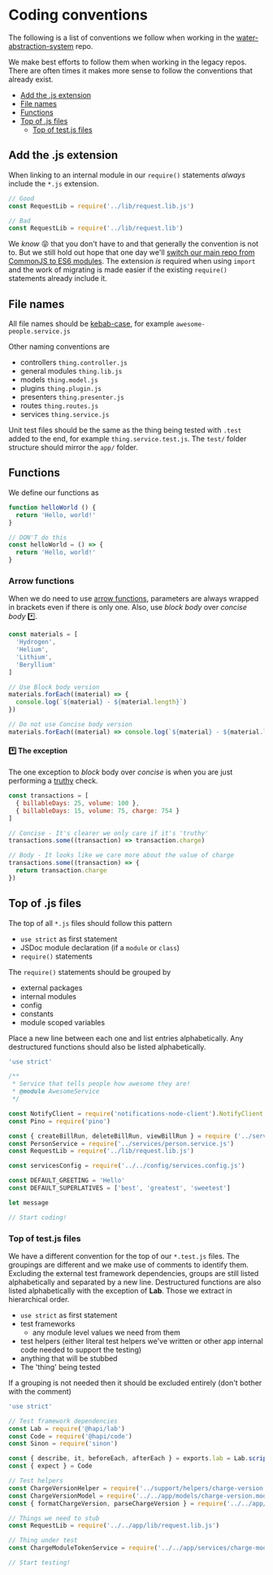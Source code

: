 # Coding conventions

The following is a list of conventions we follow when working in the [water-abstraction-system](https://github.com/DEFRA/water-abstraction-system) repo.

We make best efforts to follow them when working in the legacy repos. There are often times it makes more sense to follow the conventions that already exist.

- [Add the .js extension](#add-the-js-extension)
- [File names](#file-names)
- [Functions](#functions)
- [Top of .js files](#top-of-js-files)
  - [Top of test.js files](#top-of-testjs-files)

## Add the .js extension

When linking to an internal module in our `require()` statements _always_ include the `*.js` extension.

```javascript
// Good
const RequestLib = require('../lib/request.lib.js')

// Bad
const RequestLib = require('../lib/request.lib')
```

We _know_ 😝 that you don't have to and that generally the convention is not to. But we still hold out hope that one day we'll [switch our main repo from CommonJS to ES6 modules](https://github.com/DEFRA/water-abstraction-system). The extension _is_ required when using `import` and the work of migrating is made easier if the existing `require()` statements already include it.

## File names

All file names should be [kebab-case](https://www.freecodecamp.org/news/snake-case-vs-camel-case-vs-pascal-case-vs-kebab-case-whats-the-difference/#kebab-case), for example `awesome-people.service.js`

Other naming conventions are

- controllers `thing.controller.js`
- general modules `thing.lib.js`
- models `thing.model.js`
- plugins `thing.plugin.js`
- presenters `thing.presenter.js`
- routes `thing.routes.js`
- services `thing.service.js`

Unit test files should be the same as the thing being tested with `.test` added to the end, for example `thing.service.test.js`. The `test/` folder structure should mirror the `app/` folder.

## Functions

We define our functions as

```javascript
function helloWorld () {
  return 'Hello, world!'
}

// DON'T do this
const helloWorld = () => {
  return 'Hello, world!'
}
```

### Arrow functions

When we do need to use [arrow functions](https://developer.mozilla.org/en-US/docs/Web/JavaScript/Reference/Functions/Arrow_functions), parameters are always wrapped in brackets even if there is only one. Also, use _block body_ over _concise body_ *️⃣.

```javascript
const materials = [
  'Hydrogen',
  'Helium',
  'Lithium',
  'Beryllium'
]

// Use Block body version
materials.forEach((material) => {
  console.log(`${material} - ${material.length}`)
})

// Do not use Concise body version
materials.forEach((material) => console.log(`${material} - ${material.length}`))
```

#### *️⃣ The exception

The one exception to _block_ body over _concise_ is when you are just performing a [truthy](https://developer.mozilla.org/en-US/docs/Glossary/Truthy) check.

```javascript
const transactions = [
  { billableDays: 25, volume: 100 },
  { billableDays: 15, volume: 75, charge: 754 }
]

// Concise - It's clearer we only care if it's 'truthy'
transactions.some((transaction) => transaction.charge)

// Body - It looks like we care more about the value of charge
transactions.some((transaction) => {
  return transaction.charge
})
```

## Top of .js files

The top of all `*.js` files should follow this pattern

- `use strict` as first statement
- JSDoc module declaration (if a `module` or `class`)
- `require()` statements

The `require()` statements should be grouped by

- external packages
- internal modules
- config
- constants
- module scoped variables

Place a new line between each one and list entries alphabetically. Any destructured functions should also be listed alphabetically.

```javascript
'use strict'

/**
 * Service that tells people how awesome they are!
 * @module AwesomeService
 */

const NotifyClient = require('notifications-node-client').NotifyClient
const Pino = require('pino')

const { createBillRun, deleteBillRun, viewBillRun } = require ('../services/bill-run.service.js')
const PersonService = require('../services/person.service.js')
const RequestLib = require('../lib/request.lib.js')

const servicesConfig = require('../../config/services.config.js')

const DEFAULT_GREETING = 'Hello'
const DEFAULT_SUPERLATIVES = ['best', 'greatest', 'sweetest']

let message

// Start coding!
```

### Top of test.js files

We have a different convention for the top of our `*.test.js` files. The groupings are different and we make use of comments to identify them. Excluding the external test framework dependencies, groups are still listed alphabetically and separated by a new line. Destructured functions are also listed alphabetically with the exception of **Lab**. Those we extract in hierarchical order.

- `use strict` as first statement
- test frameworks
  - any module level values we need from them
- test helpers (either literal test helpers we've written or other app internal code needed to support the testing)
- anything that will be stubbed
- The 'thing' being tested

If a grouping is not needed then it should be excluded entirely (don't bother with the comment)

```javascript
'use strict'

// Test framework dependencies
const Lab = require('@hapi/lab')
const Code = require('@hapi/code')
const Sinon = require('sinon')

const { describe, it, beforeEach, afterEach } = exports.lab = Lab.script()
const { expect } = Code

// Test helpers
const ChargeVersionHelper = require('../support/helpers/charge-version.helper.js')
const ChargeVersionModel = require('../../app/models/charge-version.model.js')
const { formatChargeVersion, parseChargeVersion } = require('../../app/services/parse-charge-version.service.js')

// Things we need to stub
const RequestLib = require('../../app/lib/request.lib.js')

// Thing under test
const ChargeModuleTokenService = require('../../app/services/charge-module-token.service.js')

// Start testing!
```
